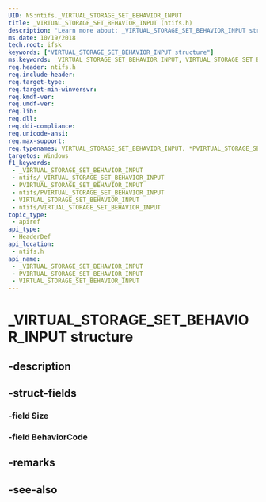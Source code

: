 ```yaml
---
UID: NS:ntifs._VIRTUAL_STORAGE_SET_BEHAVIOR_INPUT
title: _VIRTUAL_STORAGE_SET_BEHAVIOR_INPUT (ntifs.h)
description: "Learn more about: _VIRTUAL_STORAGE_SET_BEHAVIOR_INPUT structure"
ms.date: 10/19/2018
tech.root: ifsk
keywords: ["VIRTUAL_STORAGE_SET_BEHAVIOR_INPUT structure"]
ms.keywords: _VIRTUAL_STORAGE_SET_BEHAVIOR_INPUT, VIRTUAL_STORAGE_SET_BEHAVIOR_INPUT, *PVIRTUAL_STORAGE_SET_BEHAVIOR_INPUT,
req.header: ntifs.h
req.include-header: 
req.target-type: 
req.target-min-winversvr: 
req.kmdf-ver: 
req.umdf-ver: 
req.lib: 
req.dll: 
req.ddi-compliance: 
req.unicode-ansi: 
req.max-support: 
req.typenames: VIRTUAL_STORAGE_SET_BEHAVIOR_INPUT, *PVIRTUAL_STORAGE_SET_BEHAVIOR_INPUT
targetos: Windows
f1_keywords:
 - _VIRTUAL_STORAGE_SET_BEHAVIOR_INPUT
 - ntifs/_VIRTUAL_STORAGE_SET_BEHAVIOR_INPUT
 - PVIRTUAL_STORAGE_SET_BEHAVIOR_INPUT
 - ntifs/PVIRTUAL_STORAGE_SET_BEHAVIOR_INPUT
 - VIRTUAL_STORAGE_SET_BEHAVIOR_INPUT
 - ntifs/VIRTUAL_STORAGE_SET_BEHAVIOR_INPUT
topic_type:
 - apiref
api_type:
 - HeaderDef
api_location:
 - ntifs.h
api_name:
 - _VIRTUAL_STORAGE_SET_BEHAVIOR_INPUT
 - PVIRTUAL_STORAGE_SET_BEHAVIOR_INPUT
 - VIRTUAL_STORAGE_SET_BEHAVIOR_INPUT
---
```


# _VIRTUAL_STORAGE_SET_BEHAVIOR_INPUT structure


## -description

## -struct-fields

### -field Size

### -field BehaviorCode

## -remarks

## -see-also

